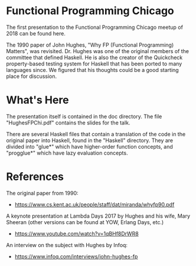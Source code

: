 # Functional Programming Chicago
The first presentation to the Functional Programming Chicago meetup of 2018 can be found here.

The 1990 paper of John Hughes, "Why FP (Functional Programming) Matters", was revisited. Dr. Hughes was one of the original members of the committee that defined Haskell. He is also the creator of the Quickcheck property-based testing system for Haskell that has been ported to many languages since. We figured that his thoughts could be a good starting place for discussion.

# What's Here
The presentation itself is contained in the doc directory. The file "HughesFPChi.pdf" contains the slides for the talk.

There are several Haskell files that contain a translation of the code in the original paper into Haskell, found in the "Haskell" directory. They are divided into "glue*" which have higher-order function concepts, and "progglue*" which have lazy evaluation concepts.

# References

The original paper from 1990:

* https://www.cs.kent.ac.uk/people/staff/dat/miranda/whyfp90.pdf

A keynote presentation at Lambda Days 2017 by Hughes and his wife, Mary Sheeran (other versions can be found at YOW, Erlang Days, etc.)

* https://www.youtube.com/watch?v=1qBHf8DrWR8

An interview on the subject with Hughes by Infoq:

* https://www.infoq.com/interviews/john-hughes-fp